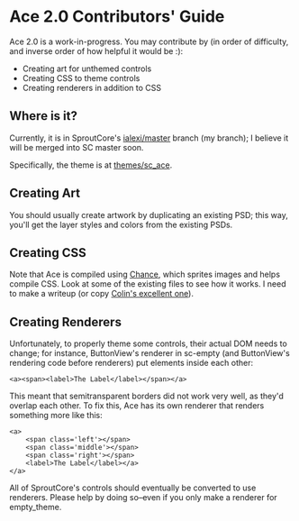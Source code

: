 Ace 2.0 Contributors' Guide
===========================

Ace 2.0 is a work-in-progress. You may contribute by (in order of difficulty, 
and inverse order of how helpful it would be :):

- Creating art for unthemed controls
- Creating CSS to theme controls
- Creating renderers in addition to CSS

Where is it?
------------
Currently, it is in SproutCore's [ialexi/master](http://github.com/sproutit/sproutcore/tree/ialexi/master)
branch (my branch); I believe it will be merged into SC master soon.

Specifically, the theme is at [themes/sc_ace](http://github.com/sproutit/sproutcore/tree/ialexi/master/themes/sc_ace/).

Creating Art
------------
You should usually create artwork by duplicating an existing PSD; this way,
you'll get the layer styles and colors from the existing PSDs.

Creating CSS
------------
Note that Ace is compiled using [Chance](http://github.com/ialexi/Chance.git),
which sprites images and helps compile CSS. Look at some of the existing files
to see how it works. I need to make a writeup (or copy 
[Colin's excellent one](http://colincodes.tumblr.com/post/442873949/sproutcore-chance)).


Creating Renderers
------------------
Unfortunately, to properly theme some controls, their actual DOM needs to change;
for instance, ButtonView's renderer in sc-empty (and ButtonView's rendering code
before renderers) put elements inside each other:

	<a><span><label>The Label</label></span></a>

This meant that semitransparent borders did not work very well, as they'd overlap
each other. To fix this, Ace has its own renderer that renders something more like this:

	<a>
		<span class='left'></span>
		<span class='middle'></span>
		<span class='right'></span>
		<label>The Label</label></a>
	</a>

All of SproutCore's controls should eventually be converted to use renderers. Please
help by doing so–even if you only make a renderer for empty\_theme.